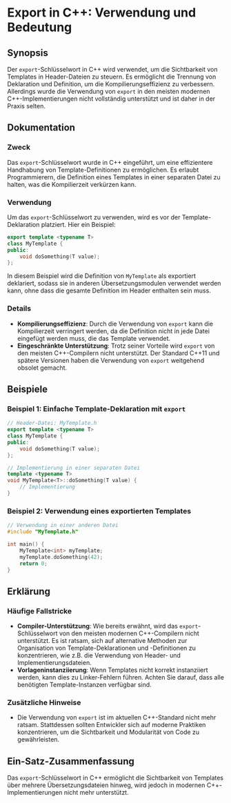 <!--
Meta Description: # Export in C++: Verwendung und Bedeutung ## Synopsis Der `export`-Schlüsselwort in C++ wird verwendet, um die Sichtbarkeit von Templates in Header-Da...
Meta Keywords: die, export, von, verwendung, template
-->

# Export in C++: Verwendung und Bedeutung

## Synopsis
Der `export`-Schlüsselwort in C++ wird verwendet, um die Sichtbarkeit von Templates in Header-Dateien zu steuern. Es ermöglicht die Trennung von Deklaration und Definition, um die Kompilierungseffizienz zu verbessern. Allerdings wurde die Verwendung von `export` in den meisten modernen C++-Implementierungen nicht vollständig unterstützt und ist daher in der Praxis selten.

## Dokumentation
### Zweck
Das `export`-Schlüsselwort wurde in C++ eingeführt, um eine effizientere Handhabung von Template-Definitionen zu ermöglichen. Es erlaubt Programmierern, die Definition eines Templates in einer separaten Datei zu halten, was die Kompilierzeit verkürzen kann.

### Verwendung
Um das `export`-Schlüsselwort zu verwenden, wird es vor der Template-Deklaration platziert. Hier ein Beispiel:

```cpp
export template <typename T>
class MyTemplate {
public:
    void doSomething(T value);
};
```

In diesem Beispiel wird die Definition von `MyTemplate` als exportiert deklariert, sodass sie in anderen Übersetzungsmodulen verwendet werden kann, ohne dass die gesamte Definition im Header enthalten sein muss.

### Details
- **Kompilierungseffizienz**: Durch die Verwendung von `export` kann die Kompilierzeit verringert werden, da die Definition nicht in jede Datei eingefügt werden muss, die das Template verwendet.
- **Eingeschränkte Unterstützung**: Trotz seiner Vorteile wird `export` von den meisten C++-Compilern nicht unterstützt. Der Standard C++11 und spätere Versionen haben die Verwendung von `export` weitgehend obsolet gemacht.

## Beispiele
### Beispiel 1: Einfache Template-Deklaration mit `export`
```cpp
// Header-Datei: MyTemplate.h
export template <typename T>
class MyTemplate {
public:
    void doSomething(T value);
};

// Implementierung in einer separaten Datei
template <typename T>
void MyTemplate<T>::doSomething(T value) {
    // Implementierung
}
```

### Beispiel 2: Verwendung eines exportierten Templates
```cpp
// Verwendung in einer anderen Datei
#include "MyTemplate.h"

int main() {
    MyTemplate<int> myTemplate;
    myTemplate.doSomething(42);
    return 0;
}
```

## Erklärung
### Häufige Fallstricke
- **Compiler-Unterstützung**: Wie bereits erwähnt, wird das `export`-Schlüsselwort von den meisten modernen C++-Compilern nicht unterstützt. Es ist ratsam, sich auf alternative Methoden zur Organisation von Template-Deklarationen und -Definitionen zu konzentrieren, wie z.B. die Verwendung von Header- und Implementierungsdateien.
- **Vorlageninstanziierung**: Wenn Templates nicht korrekt instanziiert werden, kann dies zu Linker-Fehlern führen. Achten Sie darauf, dass alle benötigten Template-Instanzen verfügbar sind.

### Zusätzliche Hinweise
- Die Verwendung von `export` ist im aktuellen C++-Standard nicht mehr ratsam. Stattdessen sollten Entwickler sich auf moderne Praktiken konzentrieren, um die Sichtbarkeit und Modularität von Code zu gewährleisten.

## Ein-Satz-Zusammenfassung
Das `export`-Schlüsselwort in C++ ermöglicht die Sichtbarkeit von Templates über mehrere Übersetzungsdateien hinweg, wird jedoch in modernen C++-Implementierungen nicht mehr unterstützt.